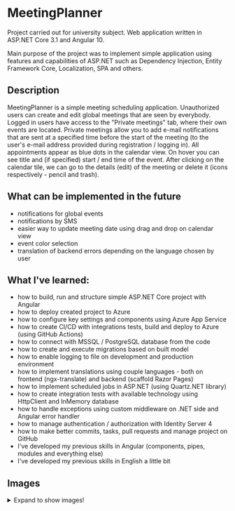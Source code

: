 # MeetingPlanner

Project carried out for university subject. Web application written in ASP.NET Core 3.1 and Angular 10.

Main purpose of the project was to implement simple application using features and capabilities of ASP.NET such as Dependency Injection, Entity Framework Core, Localization, SPA and others.

## Description

MeetingPlanner is a simple meeting scheduling application. Unauthorized users can create and edit global meetings that are seen by everybody. Logged in users have access to the "Private meetings" tab, where their own events are located. Private meetings allow you to add e-mail notifications that are sent at a specified time before the start of the meeting (to the user's e-mail address provided during registration / logging in).
All appointments appear as blue dots in the calendar view. On hover you can see title and (if specified) start / end time of the event. After clicking on the calendar tile, we can go to the details (edit) of the meeting or delete it (icons respectively - pencil and trash).

## What can be implemented in the future

- notifications for global events
- notifications by SMS
- easier way to update meeting date using drag and drop on calendar view
- event color selection
- translation of backend errors depending on the language chosen by user

## What I've learned:

- how to build, run and structure simple ASP.NET Core project with Angular
- how to deploy created project to Azure
- how to configure key settings and components using Azure App Service
- how to create CI/CD with integrations tests, build and deploy to Azure (using GitHub Actions)
- how to connect with MSSQL / PostgreSQL database from the code
- how to create and execute migrations based on built model
- how to enable logging to file on development and production environment
- how to implement translations using couple languages - both on frontend (ngx-translate) and backend (scaffold Razor Pages)
- how to implement scheduled jobs in ASP.NET (using Quartz.NET library)
- how to create integration tests with available technology using HttpClient and InMemory database
- how to handle exceptions using custom middleware on .NET side and Angular error handler
- how to manage authentication / authorization with Identity Server 4
- how to make better commits, tasks, pull requests and manage project on GitHub
- I've developed my previous skills in Angular (components, pipes, modules and everything else)
- I've developed my previous skills in English a little bit

## Images
<details>
<summary>
  Expand to show images!
</summary>
  <img src="readme/1%20-%20global calendar.png" width="1000px" /> <br />
  <img src="readme/2%20-%20global meeting details.png" width="1000px" /> <br />
  <img src="readme/3%20-%20languages.png" width="1000px" /> <br />
  <img src="readme/4%20-%20time input.png" width="1000px" /> <br />
  <img src="readme/5%20-%20private meeting details.png" width="1000px" /> <br />
  <img src="readme/6%20-%20private calendar.png" width="1000px" />
</details>